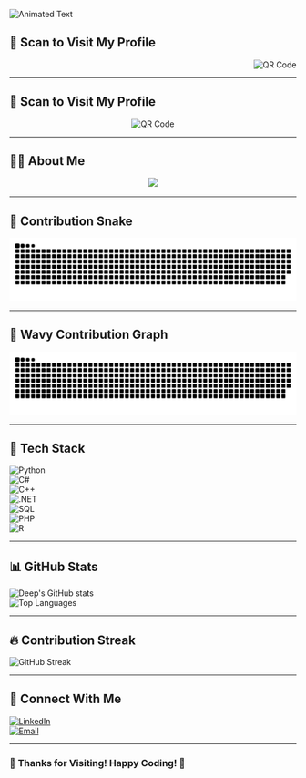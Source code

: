 ![Animated Text](https://readme-typing-svg.herokuapp.com?size=24&duration=5&color=ff0000&center=true&vCenter=true&multiline=true&width=500&height=50&lines=Welcome+to+My+GitHub;)

## 📱 Scan to Visit My Profile  
<div align="right">
  <img src="https://api.qrserver.com/v1/create-qr-code/?size=150x150&data=https://github.com/sudeepmondal" alt="QR Code">
</div>

---

## 📱 Scan to Visit My Profile  
<div align="center">
  <img src="https://api.qrserver.com/v1/create-qr-code/?size=150x150&data=https://github.com/sudeepmondal" alt="QR Code">
</div>

---

## 🧑‍💻 **About Me**  
<p align="center">
  <img src="https://readme-typing-svg.herokuapp.com?color=00FF00&center=true&vCenter=true&width=800&lines=Hi+%F0%9F%91%8B%2C+I'm+Sudeep+Mondal+Deep!;CSE+Student;Researcher+in+Data+Mining+%26+WarehousingAI+%26+Data+Science+Enthusiast;Software+Developer;;Exploring">
</p>

---

## 🐍 **Contribution Snake**  
![Contribution Snake](https://github.com/sudeepmondal/sudeepmondal/blob/main/github-contribution-grid-snake-dark.svg)

---

## 🌊 **Wavy Contribution Graph**  
![Wavy Contribution](https://github.com/sudeepmondal/sudeepmondal/blob/output/wavy.svg)

---

## 🚀 **Tech Stack**  

![Python](https://img.shields.io/badge/-Python-3776AB?style=flat&logo=python&logoColor=white)  
![C#](https://img.shields.io/badge/-C%23-239120?style=flat&logo=c-sharp&logoColor=white)  
![C++](https://img.shields.io/badge/-C++-00599C?style=flat&logo=c%2B%2B&logoColor=white)  
![.NET](https://img.shields.io/badge/-.NET-5C2D91?style=flat&logo=dotnet&logoColor=white)  
![SQL](https://img.shields.io/badge/-SQL-4479A1?style=flat&logo=mysql&logoColor=white)  
![PHP](https://img.shields.io/badge/-PHP-777BB4?style=flat&logo=php&logoColor=white)  
![R](https://img.shields.io/badge/-R-276DC3?style=flat&logo=r&logoColor=white)  

---

## 📊 **GitHub Stats**  

![Deep's GitHub stats](https://github-readme-stats.vercel.app/api?username=sudeepmondal&show_icons=true&theme=radical)  
![Top Languages](https://github-readme-stats.vercel.app/api/top-langs/?username=sudeepmondal&layout=compact&theme=radical)  

---

## 🔥 **Contribution Streak**  

![GitHub Streak](https://streak-stats.demolab.com/?user=sudeepmondal&theme=radical)  

---

## 🤝 **Connect With Me**  

[![LinkedIn](https://img.shields.io/badge/-LinkedIn-0077B5?style=flat&logo=linkedin&logoColor=white)](https://www.linkedin.com/in/smdeep/)  
[![Email](https://img.shields.io/badge/-Email-D14836?style=flat&logo=gmail&logoColor=white)](mailto:smdeep137@gmail.com)  

---

### 🎉 **Thanks for Visiting! Happy Coding! 🚀**

